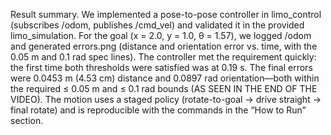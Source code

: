 Result summary. We implemented a pose-to-pose controller in limo_control (subscribes /odom, publishes /cmd_vel) and validated it in the provided limo_simulation. For the goal (x = 2.0, y = 1.0, θ = 1.57), we logged /odom and generated errors.png (distance and orientation error vs. time, with the 0.05 m and 0.1 rad spec lines). The controller met the requirement quickly: the first time both thresholds were satisfied was at 0.19 s. The final errors were 0.0453 m (4.53 cm) distance and 0.0897 rad orientation—both within the required ≤ 0.05 m and ≤ 0.1 rad bounds (AS SEEN IN THE END OF THE VIDEO). The motion uses a staged policy (rotate-to-goal → drive straight → final rotate) and is reproducible with the commands in the “How to Run” section.

